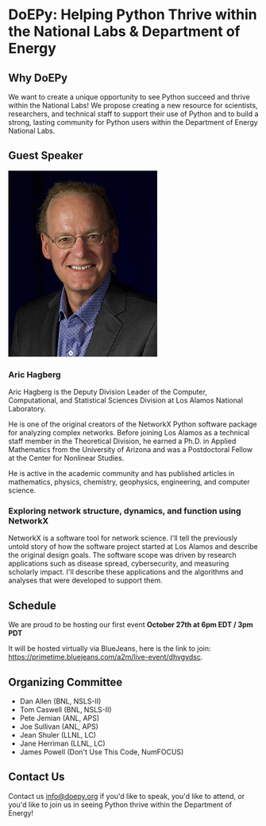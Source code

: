 # DoEPy: Helping Python Thrive within the National Labs & Department of Energy

## Why DoEPy

We want to create a unique opportunity to see Python succeed and thrive within the National Labs! We propose creating a new resource for scientists, researchers, and technical staff to support their use of Python and to build a strong, lasting community for Python users within the Department of Energy National Labs. 

## Guest Speaker

![Aric Hagberg](/hagberg_small.jpg)

### Aric Hagberg

Aric Hagberg is the Deputy Division Leader of the Computer, Computational, and Statistical Sciences Division at Los Alamos National Laboratory.

He is one of the original creators of the NetworkX Python software package for analyzing complex networks. Before joining Los Alamos as a technical staff member in the Theoretical Division, he earned a Ph.D. in Applied Mathematics from the University of Arizona and was a Postdoctoral Fellow at the Center for Nonlinear Studies.

He is active in the academic community and has published articles in mathematics, physics, chemistry, geophysics, engineering, and computer science.

### Exploring network structure, dynamics, and function using NetworkX

NetworkX is a software tool for network science.  I'll tell the previously untold story of how the software project started at Los Alamos and describe the original design goals.   The software scope was driven by research applications such as disease spread, cybersecurity, and measuring scholarly impact.  I'll describe these applications and the algorithms and analyses that were developed to support them.

## Schedule

We are proud to be hosting our first event **October 27th at 6pm EDT / 3pm PDT**

It will be hosted virtually via BlueJeans, here is the link to join: https://primetime.bluejeans.com/a2m/live-event/dhvgydsc.

## Organizing Committee

- Dan Allen (BNL, NSLS-II)
- Tom Caswell (BNL, NSLS-II)
- Pete Jemian (ANL, APS)
- Joe Sullivan (ANL, APS)
- Jean Shuler (LLNL, LC)
- Jane Herriman (LLNL, LC)
- James Powell (Don't Use This Code, NumFOCUS)

## Contact Us

Contact us info@doepy.org if you'd like to speak, you'd like to attend, or you'd like to join us in seeing Python thrive within the Department of Energy!
